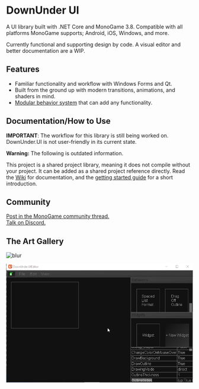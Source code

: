# DownUnder UI
A UI library built with .NET Core and MonoGame 3.8. Compatible with all platforms MonoGame supports; Android, iOS, Windows, and more.

Currently functional and supporting design by code. A visual editor and better documentation are a WIP.

## Features
 - Familiar functionality and workflow with Windows Forms and Qt.
 - Built from the ground up with modern transitions, animations, and shaders in mind.
 - [Modular behavior system](https://github.com/jamieyello/DownUnder-UI/wiki/Native-WidgetBehaviors) that can add any functionality.

## Documentation/How to Use
__IMPORTANT__: The workflow for this library is still being worked on. DownUnder.UI is not user-friendly in its current state.

__Warning:__ The following is outdated information.

This project is a shared project library, meaning it does not compile without your project. It can be added as a shared project reference directly. Read the [Wiki](https://github.com/jamieyello/DownUnder-UI/wiki) for documentation, and the [getting started guide](https://github.com/jamieyello/DownUnder-UI/wiki/Using-the-Library:-Part-1,-Setting-Up) for a short introduction.

## Community

[Post in the MonoGame community thread.](https://community.monogame.net/t/downunder-ui-a-monogame-based-ui-framework/13353)  
[Talk on Discord.](https://discord.gg/bEZPvQE)

## The Art Gallery
![blur](/Images/new_ui.gif)

![Modern stuff](/Images/goodui3001.gif)
